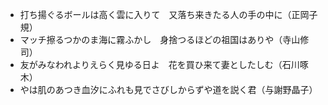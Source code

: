 <script>FontJSON={User:"42596" ,DomainID:"D0008738MFR", Font:["DFKinBunTsubaki-W5","DFKaiShoRWPro6N-W5","DFJadeFangSongJP13N-W4"]}</script>
<script src='https://dfo.dynacw.co.jp/JSDynaFont/DynaFont.js'></script>

<style>
body { 
 font-family: 'DFKinBunTsubaki-W5'
 font-family: 'DFKaiShoRWPro6N-W5'
 font-family: 'DFJadeFangSongJP13N-W4'
 font-size: 30px;
 font-weight: 400;
 }

</style>

- 打ち揚ぐるボールは高く雲に入りて　又落ち来きたる人の手の中に（正岡子規）
- マッチ擦るつかのま海に霧ふかし　身捨つるほどの祖国はありや（寺山修司）
- 友がみなわれよりえらく見ゆる日よ　花を買ひ来て妻としたしむ（石川啄木）
- やは肌のあつき血汐にふれも見でさびしからずや道を説く君（与謝野晶子）
